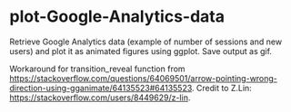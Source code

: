 # plot-Google-Analytics-data
Retrieve Google Analytics data (example of number of sessions and new users) and plot it as animated figures using ggplot.
Save output as gif.

Workaround for transition_reveal function from https://stackoverflow.com/questions/64069501/arrow-pointing-wrong-direction-using-gganimate/64135523#64135523. Credit to Z.Lin: https://stackoverflow.com/users/8449629/z-lin.
